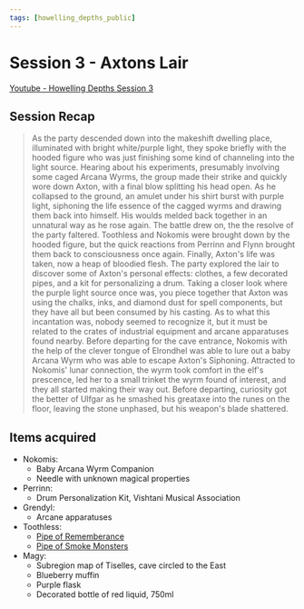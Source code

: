 ```yaml
---
tags: [howelling_depths_public]
---
```

# Session 3 - Axtons Lair

[Youtube - Howelling Depths Session 3](https://www.youtube.com/watch?v=5PW5pKbXyPo)

## Session Recap

> As the party descended down into the makeshift dwelling place, illuminated with bright white/purple light, they spoke briefly with the hooded figure who was just finishing some kind of channeling into the light source.  Hearing about his experiments, presumably involving some caged Arcana Wyrms, the group made their strike and quickly wore down Axton, with a final blow splitting his head open.  As he collapsed to the ground, an amulet under his shirt burst with purple light, siphoning the life essence of the cagged wyrms and drawing them back into himself.  His woulds melded back together in an unnatural way as he rose again.  The battle drew on, the the resolve of the party faltered.  Toothless and Nokomis were brought down by the hooded figure, but the quick reactions from Perrinn and Flynn brought them back to consciousness once again.  Finally, Axton's life was taken, now a heap of bloodied flesh.  The party explored the lair to discover some of Axton's personal effects: clothes, a few decorated pipes, and a kit for personalizing a drum.  Taking a closer look where the purple light source once was, you piece together that Axton was using the chalks, inks, and diamond dust for spell components, but they have all but been consumed by his casting.  As to what this incantation was, nobody seemed to recognize it, but it must be related to the crates of industrial equipment and arcane apparatuses found nearby.  Before departing for the cave entrance, Nokomis with the help of the clever tongue of Elrondhel was able to lure out a baby Arcana Wyrm who was able to escape Axton's Siphoning. Attracted to Nokomis' lunar connection, the wyrm took comfort in the elf's prescence, led her to a small trinket the wyrm found of interest, and they all started making their way out. Before departing, curiosity got the better of Ulfgar as he smashed his greataxe into the runes on the floor, leaving the stone unphased, but his weapon's blade shattered.

## Items acquired

- Nokomis: 
	- Baby Arcana Wyrm Companion
	- Needle with unknown magical properties
- Perrinn: 
	- Drum Personalization Kit, Vishtani Musical Association
- Grendyl: 
	- Arcane apparatuses
- Toothless:
	- [Pipe of Rememberance](http://dnd5e.wikidot.com/wondrous-items:pipe-of-remembrance)
	- [Pipe of Smoke Monsters](http://dnd5e.wikidot.com/wondrous-items:pipe-of-smoke-monsters)
- Magy:
	- Subregion map of Tiselles, cave circled to the East
	- Blueberry muffin
	- Purple flask
	- Decorated bottle of red liquid, 750ml